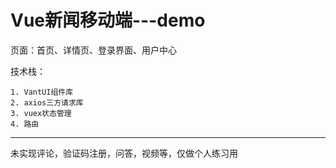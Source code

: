 # **Vue新闻移动端---demo**

页面：首页、详情页、登录界面、用户中心

技术栈：

	1. VantUI组件库
 	2. axios三方请求库
 	3. vuex状态管理
 	4. 路由

-----------------------------------------

未实现评论，验证码注册，问答，视频等，仅做个人练习用
